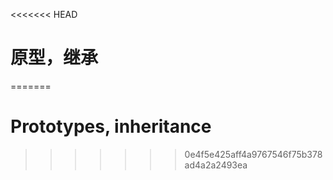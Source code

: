 <<<<<<< HEAD
# 原型，继承
=======
# Prototypes, inheritance
>>>>>>> 0e4f5e425aff4a9767546f75b378ad4a2a2493ea
